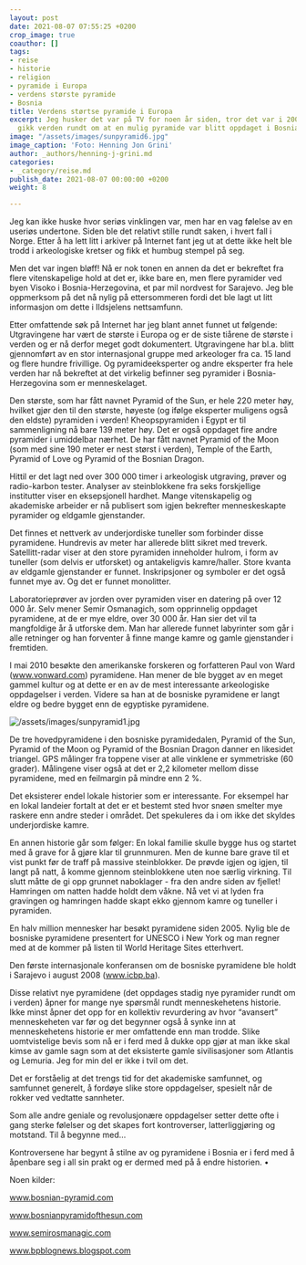```yaml
---
layout: post
date: 2021-08-07 07:55:25 +0200
crop_image: true
coauthor: []
tags:
- reise
- historie
- religion
- pyramide i Europa
- verdens største pyramide
- Bosnia
title: Verdens størtse pyramide i Europa
excerpt: Jeg husker det var på TV for noen år siden, tror det var i 2006. Nyheten
  gikk verden rundt om at en mulig pyramide var blitt oppdaget i Bosnia-Herzegovina.
image: "/assets/images/sunpyramid6.jpg"
image_caption: 'Foto: Henning Jon Grini'
author: _authors/henning-j-grini.md
categories:
- _category/reise.md
publish_date: 2021-08-07 00:00:00 +0200
weight: 8

---
```

Jeg kan ikke huske hvor seriøs vinklingen var, men har en vag følelse av en useriøs undertone. Siden ble det relativt stille rundt saken, i hvert fall i Norge. Etter å ha lett litt i arkiver på Internet fant jeg ut at dette ikke helt ble trodd i arkeologiske kretser og fikk et humbug stempel på seg.

Men det var ingen bløff! Nå er nok tonen en annen da det er bekreftet fra flere vitenskapelige hold at det er, ikke bare en, men flere pyramider ved byen Visoko i Bosnia-Herzegovina, et par mil nordvest for Sarajevo. Jeg ble oppmerksom på det nå nylig på ettersommeren fordi det ble lagt ut litt informasjon om dette i Ildsjelens nettsamfunn.

Etter omfattende søk på Internet har jeg blant annet funnet ut følgende: Utgravingene har vært de største i Europa og er de siste tiårene de største i verden og er nå derfor meget godt dokumentert. Utgravingene har bl.a. blitt gjennomført av en stor internasjonal gruppe med arkeologer fra ca. 15 land og flere hundre frivillige. Og pyramideeksperter og andre eksperter fra hele verden har nå bekreftet at det virkelig befinner seg pyramider i Bosnia-Herzegovina som er menneskelaget.

Den største, som har fått navnet Pyramid of the Sun, er hele 220 meter høy, hvilket gjør den til den største, høyeste (og ifølge eksperter muligens også den eldste) pyramiden i verden! Kheopspyramiden i Egypt er til sammenligning nå bare 139 meter høy. Det er også oppdaget fire andre pyramider i umiddelbar nærhet. De har fått navnet Pyramid of the Moon (som med sine 190 meter er nest størst i verden), Temple of the Earth, Pyramid of Love og Pyramid of the Bosnian Dragon.

Hittil er det lagt ned over 300 000 timer i arkeologisk utgraving, prøver og radio-karbon tester. Analyser av steinblokkene fra seks forskjellige institutter viser en eksepsjonell hardhet. Mange vitenskapelig og akademiske arbeider er nå publisert som igjen bekrefter menneskeskapte pyramider og eldgamle gjenstander.

Det finnes et nettverk av underjordiske tuneller som forbinder disse pyramidene. Hundrevis av meter har allerede blitt sikret med treverk. Satellitt-radar viser at den store pyramiden inneholder hulrom, i form av tuneller (som delvis er utforsket) og antakeligvis kamre/haller. Store kvanta av eldgamle gjenstander er funnet. Inskripsjoner og symboler er det også funnet mye av. Og det er funnet monolitter.

Laboratorieprøver av jorden over pyramiden viser en datering på over 12 000 år. Selv mener Semir Osmanagich, som opprinnelig oppdaget pyramidene, at de er mye eldre, over 30 000 år. Han sier det vil ta mangfoldige år å utforske dem. Man har allerede funnet labyrinter som går i alle retninger og han forventer å finne mange kamre og gamle gjenstander i fremtiden.

I mai 2010 besøkte den amerikanske forskeren og forfatteren Paul von Ward (www.vonward.com) pyramidene. Han mener de ble bygget av en meget gammel kultur og at dette er en av de mest interessante arkeologiske oppdagelser i verden. Videre sa han at de bosniske pyramidene er langt eldre og bedre bygget enn de egyptiske pyramidene.

![/assets/images/sunpyramid1.jpg](https://app.forestry.io/sites/afjoa9tu1jlglg/body-media//assets/images/sunpyramid1.jpg)

De tre hovedpyramidene i den bosniske pyramidedalen, Pyramid of the Sun, Pyramid of the Moon og Pyramid of the Bosnian Dragon danner en likesidet triangel. GPS målinger fra toppene viser at alle vinklene er symmetriske (60 grader). Målingene viser også at det er 2,2 kilometer mellom disse pyramidene, med en feilmargin på mindre enn 2 %.

Det eksisterer endel lokale historier som er interessante. For eksempel har en lokal landeier fortalt at det er et bestemt sted hvor snøen smelter mye raskere enn andre steder i området. Det spekuleres da i om ikke det skyldes underjordiske kamre.

En annen historie går som følger: En lokal familie skulle bygge hus og startet med å grave for å gjøre klar til grunnmuren. Men de kunne bare grave til et vist punkt før de traff på massive steinblokker. De prøvde igjen og igjen, til langt på natt, å komme gjennom steinblokkene uten noe særlig virkning. Til slutt måtte de gi opp grunnet naboklager - fra den andre siden av fjellet! Hamringen om natten hadde holdt dem våkne. Nå vet vi at lyden fra gravingen og hamringen hadde skapt ekko gjennom kamre og tuneller i pyramiden.

En halv million mennesker har besøkt pyramidene siden 2005. Nylig ble de bosniske pyramidene presentert for UNESCO i New York og man regner med at de kommer på listen til World Heritage Sites etterhvert.

Den første internasjonale konferansen om de bosniske pyramidene ble holdt i Sarajevo i august 2008 (www.icbp.ba).

Disse relativt nye pyramidene (det oppdages stadig nye pyramider rundt om i verden) åpner for mange nye spørsmål rundt menneskehetens historie. Ikke minst åpner det opp for en kollektiv revurdering av hvor “avansert” menneskeheten var før og det begynner også å synke inn at menneskehetens historie er mer omfattende enn man trodde. Slike uomtvistelige bevis som nå er i ferd med å dukke opp gjør at man ikke skal kimse av gamle sagn som at det eksisterte gamle sivilisasjoner som Atlantis og Lemuria. Jeg for min del er ikke i tvil om det.

Det er forståelig at det trengs tid for det akademiske samfunnet, og samfunnet generelt, å fordøye slike store oppdagelser, spesielt når de rokker ved vedtatte sannheter.

Som alle andre geniale og revolusjonære oppdagelser setter dette ofte i gang sterke følelser og det skapes fort kontroverser, latterliggjøring og motstand. Til å begynne med…

Kontroversene har begynt å stilne av og pyramidene i Bosnia er i ferd med å åpenbare seg i all sin prakt og er dermed med på å endre historien. •

Noen kilder:

www.bosnian-pyramid.com

www.bosnianpyramidofthesun.com

www.semirosmanagic.com

www.bpblognews.blogspot.com